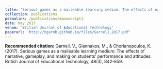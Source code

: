 ```yaml
---
title: "Serious games as a malleable learning medium: The effects of narrative, gameplay, and making on students' performance and attitudes"
collection: publications
permalink: /publications/manuscript1
date: May 2017
venue: 'British Journal of Educational Technology'
paperurl: 'http://bgarnb.github.io/files/Garneli_2017.pdf'
---
```


<b> Recommended citation:</b> Garneli, V., Giannakos, M., & Chorianopoulos, K. (2017). Serious games as a malleable learning medium: The effects of narrative, gameplay, and making on students’ performance and attitudes. British Journal of Educational Technology, 48(3), 842-859.
